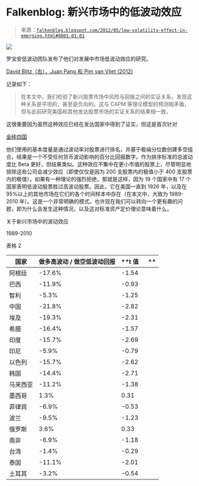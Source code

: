 <!--yml

category: 未分类

date: 2024-05-12 20:30:15

-->

# Falkenblog: 新兴市场中的低波动效应

> 来源：[`falkenblog.blogspot.com/2012/05/low-volatility-effect-in-emerging.html#0001-01-01`](http://falkenblog.blogspot.com/2012/05/low-volatility-effect-in-emerging.html#0001-01-01)

![](https://blogger.googleusercontent.com/img/b/R29vZ2xl/AVvXsEhgD-uNH51CWI39srQrHOT4cLbG-VTEA2cNgWZm0riVMlaGD-QqLnviVT4g_OjT_E2mFOjDvVbD6nIHeiewcl5L4JoPVK9jvD7x0aHtO_9RNWMS5Uuj4ANppKKq7S10P8radHTVNg/s1600/David-Blitz-50x50_tcm633-272828.jpg)

罗宝安低波动团队发布了他们对发展中市场低波动效应的研究。

[David Blitz（右），Juan Pang 和 Pim van Vliet (2012)](http://papers.ssrn.com/sol3/papers.cfm?abstract_id=2050863)

记录如下：

> 在本文中，我们检验了新兴股票市场中风险与回报之间的实证关系，发现这种关系是平坦的，甚至是负向的。这与 CAPM 等理论模型的预测相矛盾，但与此前研究美国和其他发达股票市场的实证关系的结果相一致。

这很重要因为虽然这种效应已经在发达国家中得到了证实，但这是首次针对

[金砖四国](http://en.wikipedia.org/wiki/BRIC)

他们使用的基本度量是通过波动率对股票进行排名，并基于极端分位数创建多空组合。结果是一个不受任何货币波动影响的百分比回报数字。作为排序标准的总波动度比 Beta 更好，但结果类似。这种效应不集中在更小市值的股票上，尽管明显地排除这些公司会减少效应（即使仅仅是因为 200 支股票内的极值小于 400 支股票内的极值）。如果有一种理论的强烈拒绝，那就是这样，因为 19 个国家中有 17 个国家表明低波动股票胜过高波动股票。因此，它在美国一直到 1926 年，以及在 95%以上的其他市场在它们的各个时间样本中存在（在本文中，大致为 1989-2010 年）。这是一个非常明确的模式。也许现在我们可以转向一个更有趣的问题，即为什么会发生这种情况，以及这对标准资产定价理论意味着什么。

关于新兴市场中的波动效应

1989-2010

表格 2

| **国家** | **做多高波动 / 做空低波动回报** | **t 值      ** |
| --- | --- | --- |
| 阿根廷 | -17.6% | -1.54 |
| 巴西 | -11.9% | -0.93 |
| 智利 | -5.3% | -1.25 |
| 中国 | -21.8% | -2.82 |
| 埃及 | -19.3% | -2.31 |
| 希腊 | -16.4% | -1.57 |
| 印度 | -15.7% | -2.69 |
| 印尼 | -5.9% | -0.79 |
| 以色列 | -15.7% | -2.62 |
| 韩国 | -14.4% | -2.71 |
| 马来西亚 | -11.2% | -1.38 |
| 墨西哥 | 1.3% | 0.31 |
| 菲律宾 | -6.9% | -0.53 |
| 波兰 | -9.5% | -1.23 |
| 俄罗斯 | 3.6% | 0.33 |
| 南非 | -6.9% | -1.18 |
| 台湾 | -1.4% | -0.29 |
| 泰国 | -11.1% | -2.01 |
| 土耳其 | -3.2% | -0.54 |

